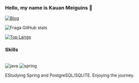 ### Hello, my name is Kauan Meiguins 🫡

[![Blog](https://img.shields.io/badge/Instagram-E4405F?style=for-the-badge&logo=instagram&logoColor=white)](https://www.instagram.com/meiguins_/)

![Fraga GitHub stats](https://github-readme-stats.vercel.app/api?username=Meiguins&show_icons=true&theme=tokyonight)

[![Top Langs](https://github-readme-stats.vercel.app/api/top-langs/?username=Meiguins&layout=donut-vertical)](https://github.com/anuraghazra/github-readme-stats)

### Skills

<div style= "display: inline_block"><br/>
    <img align="center" alt="java" src="https://img.shields.io/badge/Java-ED8B00?style=for-the-badge&logo=openjdk&logoColor=white" />
    <img align="center" alt="spring" src="https://img.shields.io/badge/Spring-6DB33F?style=for-the-badge&logo=spring&logoColor=white"/>
    <img align="center" alt="" src="https://img.shields.io/badge/Python-14354C?style=for-the-badge&logo=python&logoColor=white"/>
    <img align="center" alt="" src="https://img.shields.io/badge/SQLite-07405E?style=for-the-badge&logo=sqlite&logoColor=white"/>
   
</div>  



EStudying Spring and PostgreSQL/SQLITE. Enjoying the journey.
